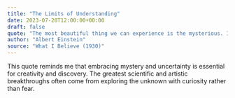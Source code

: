 ```yaml
---
title: "The Limits of Understanding"
date: 2023-07-20T12:00:00+00:00
draft: false
quote: "The most beautiful thing we can experience is the mysterious. It is the source of all true art and science."
author: "Albert Einstein"
source: "What I Believe (1930)"
---
```


This quote reminds me that embracing mystery and uncertainty is essential for creativity and discovery. The greatest scientific and artistic breakthroughs often come from exploring the unknown with curiosity rather than fear. 